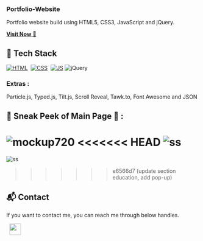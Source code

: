 ### Portfolio-Website
Portfolio website build using HTML5, CSS3, JavaScript and jQuery.

<a href="https://portfolio-kodia.vercel.app/" target="_blank">**Visit Now** 🚀</a>


## 📌 Tech Stack
[![HTML](https://img.shields.io/badge/html5%20-%23E34F26.svg?&style=for-the-badge&logo=html5&logoColor=white)](https://github.com/jigar-sable/Portfolio-Website/search?l=html)&nbsp;
[![CSS](https://img.shields.io/badge/css3%20-%231572B6.svg?&style=for-the-badge&logo=css3&logoColor=white)](https://github.com/jigar-sable/Portfolio-Website/search?l=css)&nbsp;
[![JS](https://img.shields.io/badge/javascript%20-%23323330.svg?&style=for-the-badge&logo=javascript&logoColor=%23F7DF1E)](https://github.com/jigar-sable/Portfolio-Website/search?l=javascript)
<img alt="jQuery" src="https://img.shields.io/badge/jquery-%230769AD.svg?style=for-the-badge&logo=jquery&logoColor=white"/>

### Extras : 
Particle.js, Typed.js, Tilt.js, Scroll Reveal, Tawk.to, Font Awesome and JSON

## 📌 Sneak Peek of Main Page 🙈 :
![mockup720](https://portfolio-kodia.vercel.app/assets/images/projects/portfoliowebsite.png)
<<<<<<< HEAD
![ss](https://drive.google.com/file/d/1PxIFYEz4OZzDyAj8-ugkOHQqrDltK8xC/view?usp=sharing)
=======
![ss](https://portfolio-kodia.vercel.app/assets/images/skills/fullstackskills.png)
>>>>>>> e6566d7 (update section education, add pop-up)


<h2>📬 Contact</h2>


If you want to contact me, you can reach me through below handles.

&nbsp;&nbsp;<a href="https://www.linkedin.com/in/anselme-kodia/?locale=en_US"><img src="https://www.felberpr.com/wp-content/uploads/linkedin-logo.png" width="30"></img></a>

